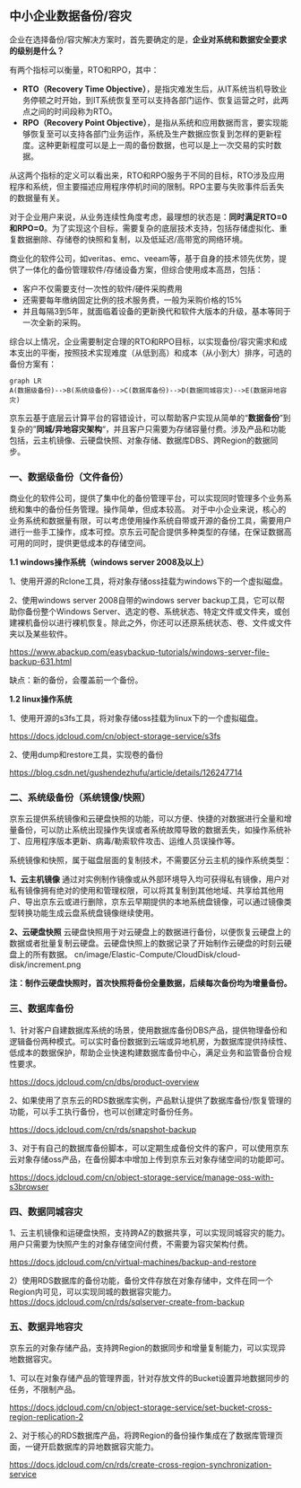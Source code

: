 ## 中小企业数据备份/容灾
企业在选择备份/容灾解决方案时，首先要确定的是，**企业对系统和数据安全要求的级别是什么？**

有两个指标可以衡量，RTO和RPO，其中：
- **RTO（Recovery Time Objective）**，是指灾难发生后，从IT系统当机导致业务停顿之时开始，到IT系统恢复至可以支持各部门运作、恢复运营之时，此两点之间的时间段称为RTO。
- **RPO（Recovery Point Objective）**，是指从系统和应用数据而言，要实现能够恢复至可以支持各部门业务运作，系统及生产数据应恢复到怎样的更新程度。这种更新程度可以是上一周的备份数据，也可以是上一次交易的实时数据。

从这两个指标的定义可以看出来，RTO和RPO服务于不同的目标，RTO涉及应用程序和系统，但主要描述应用程序停机时间的限制。RPO主要与失败事件后丢失的数据量有关。

对于企业用户来说，从业务连续性角度考虑，最理想的状态是：**同时满足RTO=0和RPO=0**。为了实现这个目标，需要复杂的底层技术支持，包括存储虚拟化、重复数据删除、存储卷的快照和复制，以及低延迟/高带宽的网络环境。

商业化的软件公司，如veritas、emc、veeam等，基于自身的技术领先优势，提供了一体化的备份管理软件/存储设备方案，但综合使用成本高昂，包括：
- 客户不仅需要支付一次性的软件/硬件采购费用 
- 还需要每年缴纳固定比例的技术服务费，一般为采购价格的15%
- 并且每隔3到5年，就面临着设备的更新换代和软件大版本的升级，基本等同于一次全新的采购。

综合以上情况，企业需要制定合理的RTO和RPO目标，以实现备份/容灾需求和成本支出的平衡，按照技术实现难度（从低到高）和成本（从小到大）排序，可选的备份方案有：
```mermaid
graph LR
A(数据级备份)-->B(系统级备份)-->C(数据库备份)-->D(数据同城容灾)-->E(数据异地容灾)
```

京东云基于底层云计算平台的容错设计，可以帮助客户实现从简单的“**数据备份**”到复杂的”**同城/异地容灾架构**“，并且客户只需要为存储容量付费。涉及产品和功能包括，云主机镜像、云硬盘快照、对象存储、数据库DBS、跨Region的数据同步。
### 一、数据级备份（文件备份）
商业化的软件公司，提供了集中化的备份管理平台，可以实现同时管理多个业务系统和集中的备份任务管理。操作简单，但成本较高。
对于中小企业来说，核心的业务系统和数据量有限，可以考虑使用操作系统自带或开源的备份工具，需要用户进行一些手工操作，成本可控。京东云可配合提供多种类型的存储，在保证数据高可用的同时，提供更低成本的存储空间。

**1.1 windows操作系统（windows server 2008及以上）**

1、使用开源的Rclone工具，将对象存储oss挂载为windows下的一个虚拟磁盘。

2、使用windows server 2008自带的windows server backup工具，它可以帮助你备份整个Windows Server、选定的卷、系统状态、特定文件或文件夹，或创建裸机备份以进行裸机恢复。除此之外，你还可以还原系统状态、卷、文件或文件夹以及某些软件。

https://www.abackup.com/easybackup-tutorials/windows-server-file-backup-631.html

缺点：新的备份，会覆盖前一个备份。

**1.2 linux操作系统**

1、使用开源的s3fs工具，将对象存储oss挂载为linux下的一个虚拟磁盘。

https://docs.jdcloud.com/cn/object-storage-service/s3fs

2、使用dump和restore工具，实现卷的备份

https://blog.csdn.net/gushendezhufu/article/details/126247714

### 二、系统级备份（系统镜像/快照）
京东云提供系统镜像和云硬盘快照的功能，可以方便、快捷的对数据进行全量和增量备份，可以防止系统出现操作失误或者系统故障导致的数据丢失，如操作系统补丁、应用程序版本更新、病毒/勒索软件攻击、运维人员误操作等。

系统镜像和快照，属于磁盘层面的复制技术，不需要区分云主机的操作系统类型：

**1、云主机镜像**
通过对实例制作镜像或从外部环境导入均可获得私有镜像，用户对私有镜像拥有绝对的使用和管理权限，可以将其复制到其他地域、共享给其他用户、导出京东云或进行删除，京东云早期提供的本地系统盘镜像，可以通过镜像类型转换功能生成云盘系统盘镜像继续使用。

**2、云硬盘快照**
云硬盘快照用于对云硬盘上的数据进行备份，以便恢复云硬盘上的数据或者批量复制云硬盘。云硬盘快照上的数据记录了开始制作云硬盘的时刻云硬盘上的所有数据。
cn/image/Elastic-Compute/CloudDisk/cloud-disk/increment.png

**注：制作云硬盘快照时，首次快照将备份全量数据，后续每次备份均为增量备份。**


### 三、数据库备份
1、针对客户自建数据库系统的场景，使用数据库备份DBS产品，提供物理备份和逻辑备份两种模式。可以实时备份数据到云端或异地机房，为数据库提供持续性、低成本的数据保护，帮助企业快速构建数据库备份中心，满足业务和监管备份合规性要求。

https://docs.jdcloud.com/cn/dbs/product-overview

2、如果使用了京东云的RDS数据库实例，产品默认提供了数据库备份/恢复管理的功能，可以手工执行备份，也可以创建定时备份任务。

https://docs.jdcloud.com/cn/rds/snapshot-backup

3、对于有自己的数据库备份脚本，可以定期生成备份文件的客户，可以使用京东云对象存储oss产品，在备份脚本中增加上传到京东云对象存储空间的功能即可。

https://docs.jdcloud.com/cn/object-storage-service/manage-oss-with-s3browser


### 四、数据同城容灾
1、云主机镜像和运硬盘快照，支持跨AZ的数据共享，可以实现同城容灾的能力。用户只需要为快照产生的对象存储空间付费，不需要为容灾架构付费。

https://docs.jdcloud.com/cn/virtual-machines/backup-and-restore

2）使用RDS数据库的备份功能，备份文件存放在对象存储中，文件在同一个Region内可见，可以实现同城的数据容灾能力。
https://docs.jdcloud.com/cn/rds/sqlserver-create-from-backup

### 五、数据异地容灾
京东云的对象存储产品，支持跨Region的数据同步和增量复制能力，可以实现异地数据容灾。

1、可以在对象存储产品的管理界面，针对存放文件的Bucket设置异地数据同步的任务，不限制产品。

https://docs.jdcloud.com/cn/object-storage-service/set-bucket-cross-region-replication-2

2、对于核心的RDS数据库产品，将跨Region的备份操作集成在了数据库管理页面，一键开启数据库的异地数据容灾能力。

https://docs.jdcloud.com/cn/rds/create-cross-region-synchronization-service
